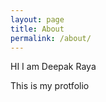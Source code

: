 ```yaml
---
layout: page
title: About
permalink: /about/
---
```

HI I am Deepak Raya


This is my protfolio


[My github repos]: https://github.com/link
